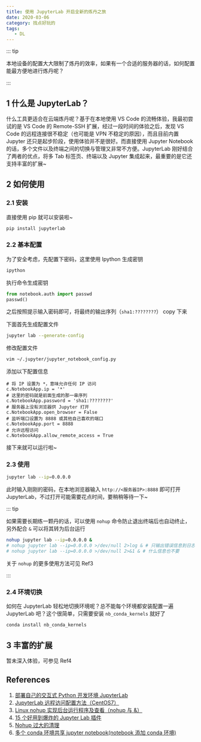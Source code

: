 ```yaml
---
title: 使用 JupyterLab 开启全新的炼丹之旅
date: 2020-03-06
category: 找点好玩的
tags:
   - DL
---
```


::: tip

本地设备的配置大大限制了炼丹的效率，如果有一个合适的服务器的话，如何配置能最方便地进行炼丹呢？

:::

<!-- more -->

## 1 什么是 JupyterLab？

什么工具更适合在云端炼丹呢？基于在本地使用 VS Code 的流畅体验，我最初尝试的是 VS Code 的 Remote-SSH 扩展，经过一段时间的体验之后，发现 VS Code 的远程连接很不稳定（也可能是 VPN 不稳定的原因），而且目前内置 Jupyter 还只是起步阶段，使用体验并不是很好。而直接使用 Jupyter Notebook 的话，多个文件以及终端之间的切换与管理又非常不方便。JupyterLab 刚好结合了两者的优点，将多 Tab 标签页、终端以及 Jupyter 集成起来，最重要的是它还支持丰富的扩展~

## 2 如何使用

### 2.1 安装

直接使用 pip 就可以安装啦~

```bash
pip install jupyterlab
```

### 2.2 基本配置

为了安全考虑，先配置下密码，这里使用 Ipython 生成密钥

```bash
ipython
```

执行命令生成密钥

```python
from notebook.auth import passwd
passwd()
```

之后按照提示输入密码即可，将最终的输出序列（`sha1:????????`） copy 下来

下面首先生成配置文件

```bash
jupyter lab --generate-config
```

修改配置文件

```bash
vim ~/.jupyter/jupyter_notebook_config.py
```

添加以下配置信息

```
# 将 IP 设置为 *，意味允许任何 IP 访问
c.NotebookApp.ip = '*'
# 这里的密码就是前面生成的那一串序列
c.NotebookApp.password = 'sha1:????????'
# 服务器上没有浏览器供 Jupyter 打开
c.NotebookApp.open_browser = False
# 监听端口设置为 8888 或其他自己喜欢的端口
c.NotebookApp.port = 8888
# 允许远程访问
c.NotebookApp.allow_remote_access = True
```

接下来就可以运行啦~

### 2.3 使用

```bash
jupyter lab --ip=0.0.0.0
```

此时输入刚刚的密码，在本地浏览器输入 `http://<服务器IP>:8888` 即可打开 JupyterLab，不过打开可能需要花点时间，要稍稍等待一下~

::: tip

如果需要长期练一颗丹的话，可以使用 `nohup` 命令防止退出终端后也自动终止，另外配合 `&` 可以将其转为后台运行

```bash
nohup jupyter lab --ip=0.0.0.0 &
# nohup jupyter lab --ip=0.0.0.0 >/dev/null 2>log & # 只输出错误信息到日志文件
# nohup jupyter lab --ip=0.0.0.0 >/dev/null 2>&1 & # 什么信息也不要
```

关于 `nohup` 的更多使用方法可见 Ref3

:::

### 2.4 环境切换

如何在 JupyterLab 轻松地切换环境呢？总不能每个环境都安装配置一遍 JupyterLab 吧？这个很简单，只需要安装 `nb_conda_kernels` 就好了

```bash
conda install nb_conda_kernels
```

## 3 丰富的扩展

暂未深入体验，可参见 Ref4

## References

1. [部署自己的交互式 Python 开发环境 JupyterLab](https://tf.wiki/zh/appendix/jupyterlab.html)
2. [JupyterLab 远程访问配置方法（CentOS7）](https://www.cnblogs.com/ratels/p/11387740.html)
3. [Linux nohup 实现后台运行程序及查看（nohup 与 &）](https://www.jb51.net/article/169783.htm)
4. [15 个好用到爆炸的 Jupyter Lab 插件](https://zhuanlan.zhihu.com/p/101070029)
5. [Nohup 过大的清理](https://blog.csdn.net/crisschan/article/details/72967027)
6. [多个 conda 环境共享 jupyter notebook(notebook 添加 conda 环境)](https://blog.csdn.net/fengzhongluoleidehua/article/details/84614736)
